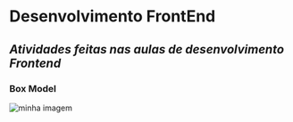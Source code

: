 # __Desenvolvimento FrontEnd__
## *Atividades feitas nas aulas de desenvolvimento Frontend* 

### Box Model
![minha imagem](https://drive.google.com/file/d/1AhncZJ3fmIeNwYCY5JS7a_y3lgI3cgFt/view?usp=share_link)
